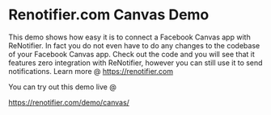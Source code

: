 Renotifier.com Canvas Demo
==========================

This demo shows how easy it is to connect a Facebook Canvas app with ReNotifier. In fact you do not even have to do any changes to the codebase of your Facebook Canvas app. Check out the code and you will see that it features zero integration with ReNotifier, however you can still use it to send notifications. Learn more @ https://renotifier.com

You can try out this demo live @

https://renotifier.com/demo/canvas/


